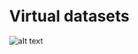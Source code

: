 # Virtual datasets

![alt text](https://github.com/AntoinePassemiers/Scythe/tree/master/doc/imgs/ScannedDataset2D.png "Scanner2D")